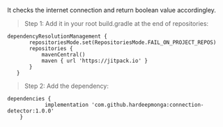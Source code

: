 It checks the internet connection and return boolean value accordingley.

> Step 1: Add it in your root build.gradle at the end of repositories:

 ```
dependencyResolutionManagement {
		repositoriesMode.set(RepositoriesMode.FAIL_ON_PROJECT_REPOS)
		repositories {
			mavenCentral()
			maven { url 'https://jitpack.io' }
		}
	}
 ```

> Step 2: Add the dependency:

```
dependencies {
	        implementation 'com.github.hardeepmonga:connection-detector:1.0.0'
	}
 ```
